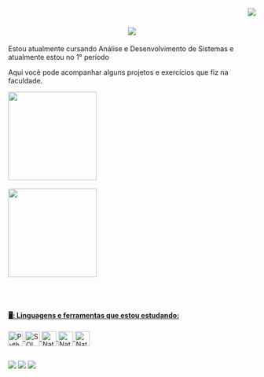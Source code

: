 <img align="right" src="https://visitor-badge.laobi.icu/badge?page_id=endrewsouza.endrewsouza" />


<h1 align="center">
    <img src="https://readme-typing-svg.herokuapp.com/?font=Righteous&size=35&center=true&vCenter=true&width=500&height=70&duration=4000&lines=Oi!+%F0%9F%91%8B;+Eu%20sou%20o+Endrew+Souza!;" /></h1>
 Estou atualmente cursando Análise e Desenvolvimento de Sistemas e atualmente estou no 1° período

Aqui você pode acompanhar alguns projetos e exercícios que fiz na faculdade.
<br>


<div align="left">
  <a href="https://github.com/endrewsouza">
  <img height="180em" src="https://github-readme-stats.vercel.app/api?username=endrewsouza&show_icons=true&theme=apprentice&include_all_commits=true&count_private=true"/></div> 
   <br>
   <div align="left">
  <img height="180em" src="https://github-readme-stats.vercel.app/api/top-langs/?username=endrewsouza&layout=compact&langs_count=7&theme=apprentice"/>
   </div>
 
 <br><br>

#### 🖥️: Linguagens e ferramentas que estou estudando:
<div>
  <img align="center" alt="Python" height="30" width="30" src="https://user-images.githubusercontent.com/104440384/214360489-b5abd1ed-3612-448f-86d0-d934dff813ab.png">
  <img align="center" alt="SQL" height="30" width="30" src="https://user-images.githubusercontent.com/104440384/218635686-f8b56c01-19dd-451e-b787-4ab7d2e9fed2.png">
  <img align="center" alt="Nati-HTML" height="30" width="30" src="https://user-images.githubusercontent.com/104440384/214584934-2d91da15-143b-460f-82ce-ee3566d63349.png">
  <img align="center" alt="Nati-CSS" height="30" width="30" src="https://user-images.githubusercontent.com/104440384/214584940-7211657c-6d0a-45f5-855a-898647e7b6aa.png">
  <img align="center" alt="Nati-Js" height="30" width="30" src="https://user-images.githubusercontent.com/104440384/214586350-8d97910e-c432-4396-aa91-706c3c1a8810.png">

 </div>
  
  ##
 <div>
   <a href="https://instagram.com/endrew" target="_blank"><img src="https://img.shields.io/badge/-Instagram-%23E4405F?style=for-the-badge&logo=instagram&logoColor=white" target="_blank"></a>
  <a href = "mailto:endrew8745@gmail.com"><img src="https://img.shields.io/badge/-Gmail-%23333?style=for-the-badge&logo=gmail&logoColor=white" target="_blank"></a>
  <a href="https://www.linkedin.com/in/endrew-souzaa/" target="_blank"><img src="https://img.shields.io/badge/-LinkedIn-%230077B5?style=for-the-badge&logo=linkedin&logoColor=white" target="_blank"></a> 
 </div>
   
 

<!--
**EndrewSouza/endrewsouza** is a ✨ _special_ ✨ repository because its `README.md` (this file) appears on your GitHub profile.

Here are some ideas to get you started:

- 🔭 I’m currently working on ...
- 🌱 I’m currently learning ...
- 👯 I’m looking to collaborate on ...
- 🤔 I’m looking for help with ...
- 💬 Ask me about ...
- 📫 How to reach me: ...
- 😄 Pronouns: ...
- ⚡ Fun fact: ...
-->
